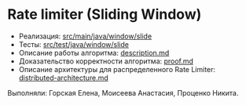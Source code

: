 # Rate limiter (Sliding Window)

* Реализация: [src/main/java/window/slide](src/main/java/window/slide)
* Тесты: [src/test/java/window/slide](src/test/java/window/slide)
* Описание работы алгоритма: [description.md](files/description.md)
* Доказательство корректности алгоритма: [proof.md](files/proof.md)
* Описание архитектуры для распределенного Rate Limiter: [distributed-architecture.md](files/distributed-architecture.md)

Выполняли: Горская Елена, Моисеева Анастасия, Проценко Никита.
